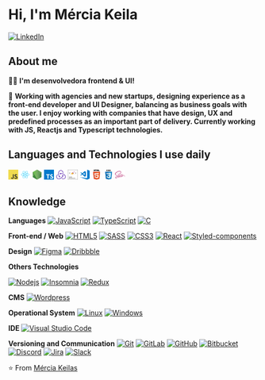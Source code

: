 # Hi, I'm Mércia Keila

[![LinkedIn](https://img.shields.io/static/v1?label=LinkedIn&message=%20&color=pink&logo=LinkedIn&style=flat-square&logoColor=white)](https://www.linkedin.com/in/merciakeiladev/)

## About me

:woman_technologist: <strong>I'm desenvolvedora frontend & UI!</strong>

:page_with_curl: **Working with agencies and new startups, designing experience as a front-end developer and UI Designer, balancing as business goals with the user. I enjoy working with companies that have design, UX and predefined processes as an important part of delivery. Currently working with JS, Reactjs and Typescript technologies.**


## Languages and Technologies I use daily

<code><img height="20" src="https://raw.githubusercontent.com/github/explore/80688e429a7d4ef2fca1e82350fe8e3517d3494d/topics/javascript/javascript.png"></code>
<code><img height="20" src="https://raw.githubusercontent.com/github/explore/80688e429a7d4ef2fca1e82350fe8e3517d3494d/topics/react/react.png"></code>
<code><img height="20" src="https://raw.githubusercontent.com/github/explore/80688e429a7d4ef2fca1e82350fe8e3517d3494d/topics/nodejs/nodejs.png"></code>
<code><img height="20" src="https://raw.githubusercontent.com/github/explore/80688e429a7d4ef2fca1e82350fe8e3517d3494d/topics/typescript/typescript.png"></code>
<code><img height="20" src="https://raw.githubusercontent.com/github/explore/80688e429a7d4ef2fca1e82350fe8e3517d3494d/topics/redux/redux.png"></code>
<code><img height="20" src="https://raw.githubusercontent.com/github/explore/80688e429a7d4ef2fca1e82350fe8e3517d3494d/topics/styled-components/styled-components.png"></code>
<code><img height="20" src="https://raw.githubusercontent.com/github/explore/80688e429a7d4ef2fca1e82350fe8e3517d3494d/topics/visual-studio-code/visual-studio-code.png"></code>
<code><img height="20" src="https://raw.githubusercontent.com/github/explore/80688e429a7d4ef2fca1e82350fe8e3517d3494d/topics/html/html.png"></code>
<code><img height="20" src="https://raw.githubusercontent.com/github/explore/80688e429a7d4ef2fca1e82350fe8e3517d3494d/topics/css/css.png"></code>
<code><img height="20" src="https://raw.githubusercontent.com/github/explore/80688e429a7d4ef2fca1e82350fe8e3517d3494d/topics/sass/sass.png"></code>


## Knowledge

**Languages**
[![JavaScript](https://img.shields.io/badge/-JavaScript-black?style=flat-square&logo=javascript&link=https://github.com/merciakeila)](https://github.com/merciakeila)
[![TypeScript](https://img.shields.io/badge/-TypeScript-000000?style=flat-square&logo=typescript&link=https://github.com/merciakeila)](https://github.com/merciakeila)
[![C](https://img.shields.io/badge/-A8B9CC?style=flat-square&logo=c&logoColor=white&link=https://github.com/merciakeila)](https://github.com/merciakeila)


**Front-end / Web**
[![HTML5](https://img.shields.io/badge/-HTML5-E34F26?style=flat-square&logo=html5&logoColor=white&link=https://github.com/merciakeila)](https://github.com/merciakeila)
[![SASS](https://img.shields.io/badge/-SASS-ed9ac2?style=flat-square&logo=sass)](https://github.com/merciakeila)
[![CSS3](https://img.shields.io/badge/-CSS3-1572B6?style=flat-square&logo=css3&link=https://github.com/merciakeila)](https://github.com/merciakeila)
[![React](https://img.shields.io/badge/-React-black?style=flat-square&logo=react&link=https://github.com/merciakeila)](https://github.com/merciakeila)
[![Styled-components](https://img.shields.io/badge/-Styled%20Components-pink?style=flat-square&logo=styled-components)](https://github.com/merciakeila)

**Design**
[![Figma](https://img.shields.io/badge/-Figma-ffbaba?style=flat-square&logo=figma)](https://github.com/merciakeila)
[![Dribbble](https://img.shields.io/badge/-Dribbble-d3a0c2?style=flat-square&logo=Dribbble&link=https://github.com/merciakeila)](https://github.com/merciakeila)

**Others Technologies**

[![Nodejs](https://img.shields.io/badge/-Nodejs-black?style=flat-square&logo=Node.js&link=https://github.com/merciakeila)](https://github.com/merciakeila)
[![Insomnia](https://img.shields.io/badge/-Insomnia-5849BE?style=flat-square&logo=Insomnia&link=https://github.com/merciakeila)](https://github.com/merciakeila)
[![Redux](https://img.shields.io/badge/-Redux-764ABC?style=flat-square&logo=redux&link=https://github.com/merciakeila)](https://github.com/merciakeila)

**CMS**
[![Wordpress](https://img.shields.io/badge/-Wordpress-21759B?style=flat-square&logo=Wordpress&link=https://github.com/merciakeila)](https://github.com/merciakeila)

**Operational System**
[![Linux](https://img.shields.io/badge/-Linux-333333?style=flat-square&logo=Linux&link=https://github.com/merciakeila)](https://github.com/merciakeila)
[![Windows](https://img.shields.io/badge/-Windows-0078D6?style=flat-square&logo=Windows&link=https://github.com/merciakeila)](https://github.com/merciakeila)

**IDE**
[![Visual Studio Code](https://img.shields.io/badge/-Visual%20Studio%20Code-007ACC?style=flat-square&logo=VisualStudioCode&link=https://github.com/merciakeila)](https://github.com/merciakeila)

**Versioning and Communication**
[![Git](https://img.shields.io/badge/-Git-black?style=flat-square&logo=git&link=https://github.com/merciakeila)](https://github.com/merciakeila)
[![GitLab](https://img.shields.io/badge/-GitLab-FCA121?style=flat-square&logo=gitlab&link=https://github.com/merciakeila)](https://github.com/merciakeila)
[![GitHub](https://img.shields.io/badge/-GitHub-181717?style=flat-square&logo=github&link=https://github.com/merciakeila)](https://github.com/merciakeila)
[![Bitbucket](https://img.shields.io/badge/-Bitbucket-0052CC?style=flat-square&logo=bitbucket&link=https://github.com/merciakeila)](https://github.com/merciakeila)
[![Discord](https://img.shields.io/badge/-Discord-000000?style=flat-square&logo=Discord&link=https://github.com/merciakeila)](https://github.com/merciakeila)
[![Jira](https://img.shields.io/badge/-Jira-0052CC?style=flat-square&logo=Jira&link=https://github.com/merciakeila)](https://github.com/merciakeila)
[![Slack](https://img.shields.io/badge/-Slack-4A154B?style=flat-square&logo=Slack&link=https://github.com/merciakeila)](https://github.com/merciakeila)



⭐️ From [Mércia Keilas](https://github.com/merciakeila)

